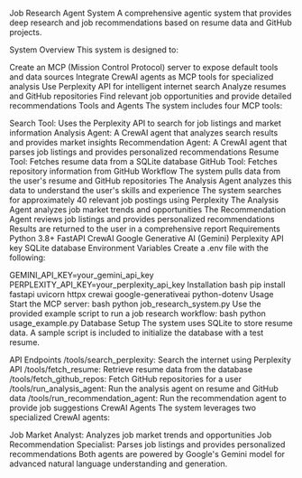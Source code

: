 Job Research Agent System
A comprehensive agentic system that provides deep research and job recommendations based on resume data and GitHub projects.

System Overview
This system is designed to:

Create an MCP (Mission Control Protocol) server to expose default tools and data sources
Integrate CrewAI agents as MCP tools for specialized analysis
Use Perplexity API for intelligent internet search
Analyze resumes and GitHub repositories
Find relevant job opportunities and provide detailed recommendations
Tools and Agents
The system includes four MCP tools:

Search Tool: Uses the Perplexity API to search for job listings and market information
Analysis Agent: A CrewAI agent that analyzes search results and provides market insights
Recommendation Agent: A CrewAI agent that parses job listings and provides personalized recommendations
Resume Tool: Fetches resume data from a SQLite database
GitHub Tool: Fetches repository information from GitHub
Workflow
The system pulls data from the user's resume and GitHub repositories
The Analysis Agent analyzes this data to understand the user's skills and experience
The system searches for approximately 40 relevant job postings using Perplexity
The Analysis Agent analyzes job market trends and opportunities
The Recommendation Agent reviews job listings and provides personalized recommendations
Results are returned to the user in a comprehensive report
Requirements
Python 3.8+
FastAPI
CrewAI
Google Generative AI (Gemini)
Perplexity API key
SQLite database
Environment Variables
Create a .env file with the following:

GEMINI_API_KEY=your_gemini_api_key
PERPLEXITY_API_KEY=your_perplexity_api_key
Installation
bash
pip install fastapi uvicorn httpx crewai google-generativeai python-dotenv
Usage
Start the MCP server:
bash
python job_research_system.py
Use the provided example script to run a job research workflow:
bash
python usage_example.py
Database Setup
The system uses SQLite to store resume data. A sample script is included to initialize the database with a test resume.

API Endpoints
/tools/search_perplexity: Search the internet using Perplexity API
/tools/fetch_resume: Retrieve resume data from the database
/tools/fetch_github_repos: Fetch GitHub repositories for a user
/tools/run_analysis_agent: Run the analysis agent on resume and GitHub data
/tools/run_recommendation_agent: Run the recommendation agent to provide job suggestions
CrewAI Agents
The system leverages two specialized CrewAI agents:

Job Market Analyst: Analyzes job market trends and opportunities
Job Recommendation Specialist: Parses job listings and provides personalized recommendations
Both agents are powered by Google's Gemini model for advanced natural language understanding and generation.

